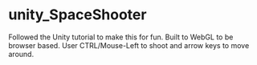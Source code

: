 # unity_SpaceShooter
Followed the Unity tutorial to make this for fun. Built to WebGL to be browser based. User CTRL/Mouse-Left to shoot and arrow keys to move around.
